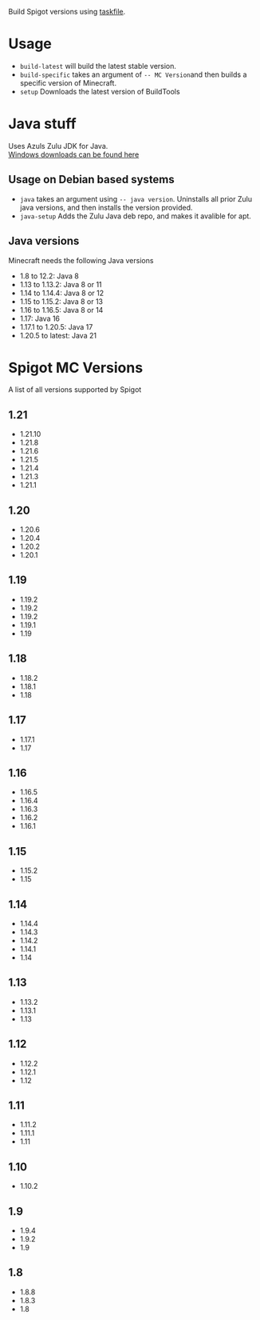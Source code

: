 Build Spigot versions using [taskfile](https://taskfile.dev/).

# Usage

- `build-latest` will build the latest stable version.
- `build-specific` takes an argument of `-- MC Version`and then builds a specific version of Minecraft.
- `setup` Downloads the latest version of BuildTools

# Java stuff

Uses Azuls Zulu JDK for Java.\
[Windows downloads can be found here](https://www.azul.com/downloads/?os=windows&package=jdk#zulu)

## Usage on Debian based systems

- `java` takes an argument using `-- java version`. Uninstalls all prior Zulu java versions, and then installs the version provided.
- `java-setup` Adds the Zulu Java deb repo, and makes it avalible for apt.

## Java versions

Minecraft needs the following Java versions

- 1.8 to 12.2: Java 8
- 1.13 to 1.13.2: Java 8 or 11
- 1.14 to 1.14.4: Java 8 or 12
- 1.15 to 1.15.2: Java 8 or 13
- 1.16 to 1.16.5: Java 8 or 14
- 1.17: Java 16
- 1.17.1 to 1.20.5: Java 17
- 1.20.5 to latest: Java 21

# Spigot MC Versions

A list of all versions supported by Spigot

## 1.21

- 1.21.10
- 1.21.8
- 1.21.6
- 1.21.5
- 1.21.4
- 1.21.3
- 1.21.1

## 1.20

- 1.20.6
- 1.20.4
- 1.20.2
- 1.20.1

## 1.19

- 1.19.2
- 1.19.2
- 1.19.2
- 1.19.1
- 1.19

## 1.18

- 1.18.2
- 1.18.1
- 1.18

## 1.17

- 1.17.1
- 1.17

## 1.16

- 1.16.5
- 1.16.4
- 1.16.3
- 1.16.2
- 1.16.1

## 1.15

- 1.15.2
- 1.15

## 1.14

- 1.14.4
- 1.14.3
- 1.14.2
- 1.14.1
- 1.14

## 1.13

- 1.13.2
- 1.13.1
- 1.13

## 1.12

- 1.12.2
- 1.12.1
- 1.12

## 1.11

- 1.11.2
- 1.11.1
- 1.11

## 1.10

- 1.10.2

## 1.9

- 1.9.4
- 1.9.2
- 1.9

## 1.8

- 1.8.8
- 1.8.3
- 1.8
